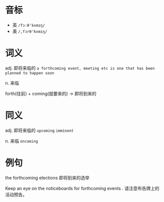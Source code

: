 # 音标

- 英 `/fɔːθ'kʌmɪŋ/`
- 美 `/,fɔrθ'kʌmɪŋ/`

# 词义

adj. 即将来临的
`a forthcoming event, meeting etc is one that has been planned to happen soon`

n. 来临




forth(往前) + coming(就要来的) → 即将到来的

# 同义

adj. 即将来临的
`upcoming` `imminent`

n. 来临
`oncoming`

# 例句

the forthcoming elections
即将到来的选举

Keep an eye on the noticeboards for forthcoming events .
请注意布告牌上的活动预告。


